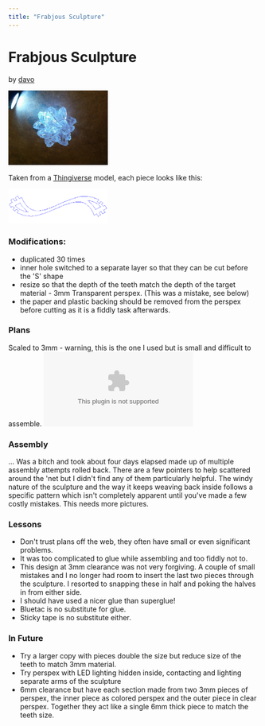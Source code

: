 ```yaml
---
title: "Frabjous Sculpture"
---
```

# Frabjous Sculpture

by [davo](/user/davo)

<img src="/projects/1511329_10151911003991527_974839825_n.jpg" width="200" />

Taken from a [Thingiverse](http://www.thingiverse.com/thing:724) model, each piece looks like this:

<img src="/projects/frabjous_sized.png" class="align-left" width="200" alt="Frabjous Piece" />

### Modifications:

-   duplicated 30 times
-   inner hole switched to a separate layer so that they can be cut before the 'S' shape
-   resize so that the depth of the teeth match the depth of the target material - 3mm Transparent perspex. (This was a mistake, see below)
-   the paper and plastic backing should be removed from the perspex before cutting as it is a fiddly task afterwards.

### Plans

Scaled to 3mm - warning, this is the one I used but is small and difficult to assemble. ![](/projects/frabjous_sized.dxf.zip)

### Assembly

... Was a bitch and took about four days elapsed made up of multiple assembly attempts rolled back. There are a few pointers to help scattered around the 'net but I didn't find any of them particularly helpful. The windy nature of the sculpture and the way it keeps weaving back inside follows a specific pattern which isn't completely apparent until you've made a few costly mistakes. This needs more pictures.

### Lessons

-   Don't trust plans off the web, they often have small or even significant problems.
-   It was too complicated to glue while assembling and too fiddly not to.
-   This design at 3mm clearance was not very forgiving. A couple of small mistakes and I no longer had room to insert the last two pieces through the sculpture. I resorted to snapping these in half and poking the halves in from either side.
-   I should have used a nicer glue than superglue!
-   Bluetac is no substitute for glue.
-   Sticky tape is no substitute either.

### In Future

-   Try a larger copy with pieces double the size but reduce size of the teeth to match 3mm material.
-   Try perspex with LED lighting hidden inside, contacting and lighting separate arms of the sculpture
-   6mm clearance but have each section made from two 3mm pieces of perspex, the inner piece as colored perspex and the outer piece in clear perspex. Together they act like a single 6mm thick piece to match the teeth size.
